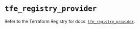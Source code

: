 # `tfe_registry_provider`

Refer to the Terraform Registry for docs: [`tfe_registry_provider`](https://registry.terraform.io/providers/hashicorp/tfe/0.57.1/docs/resources/registry_provider).
